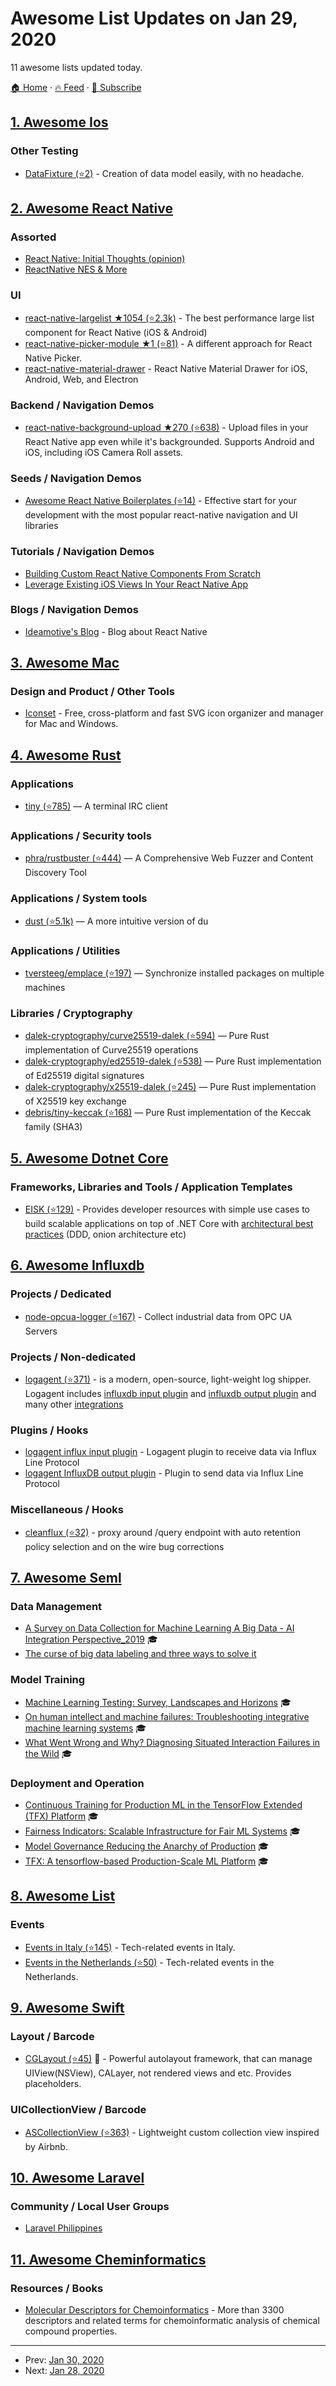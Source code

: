 # Awesome List Updates on Jan 29, 2020

11 awesome lists updated today.

[🏠 Home](/README.md) · [🔥 Feed](https://test.trackawesomelist.com/feed.xml) · [📮 Subscribe](https://trackawesomelist.us17.list-manage.com/subscribe?u=d2f0117aa829c83a63ec63c2f&id=36a103854c)



## [1. Awesome Ios](/content/vsouza/awesome-ios/README.md)

### Other Testing

*   [DataFixture (⭐2)](https://github.com/andreadelfante/DataFixture) - Creation of data model easily, with no headache.

## [2. Awesome React Native](/content/jondot/awesome-react-native/README.md)

### Assorted

*   [React Native: Initial Thoughts (opinion)](https://redalemeden.com/blog/2015/initial-thoughts-about-react-native)
*   [ReactNative NES & More](https://moduscreate.com/blog/react-native-has-landed/)

### UI

*   [react-native-largelist ★1054 (⭐2.3k)](https://github.com/bolan9999/react-native-largelist) - The best performance large list component for React Native (iOS & Android)
*   [react-native-picker-module ★1 (⭐81)](https://github.com/talut/react-native-picker-module) - A different approach for React Native Picker.
*   [react-native-material-drawer](https://github.com/codypearce/react-native-material-drawer) - React Native Material Drawer for iOS, Android, Web, and Electron

### Backend / Navigation Demos

*   [react-native-background-upload ★270 (⭐638)](https://github.com/Vydia/react-native-background-upload) - Upload files in your React Native app even while it's backgrounded. Supports Android and iOS, including iOS Camera Roll assets.

### Seeds / Navigation Demos

*   [Awesome React Native Boilerplates (⭐14)](https://github.com/appitr/awesome-react-native-boilerplates) - Effective start for your development with the most popular react-native navigation and UI libraries

### Tutorials / Navigation Demos

*   [Building Custom React Native Components From Scratch](http://moduscreate.com/blog/react_native_custom_components_ios/)
*   [Leverage Existing iOS Views In Your React Native App](http://moduscreate.com/blog/leverage-existing-ios-views-react-native-app/)

### Blogs / Navigation Demos

*   [Ideamotive's Blog](https://www.ideamotive.co/blog/tag/react-native) - Blog about React Native

## [3. Awesome Mac](/content/jaywcjlove/awesome-mac/README.md)

### Design and Product / Other Tools

*   [Iconset](https://iconset.io) - Free, cross-platform and fast SVG icon organizer and manager for Mac and Windows.

## [4. Awesome Rust](/content/rust-unofficial/awesome-rust/README.md)

### Applications

*   [tiny (⭐785)](https://github.com/osa1/tiny) — A terminal IRC client

### Applications / Security tools

*   [phra/rustbuster (⭐444)](https://github.com/phra/rustbuster) — A Comprehensive Web Fuzzer and Content Discovery Tool

### Applications / System tools

*   [dust (⭐5.1k)](https://github.com/bootandy/dust) — A more intuitive version of du

### Applications / Utilities

*   [tversteeg/emplace (⭐197)](https://github.com/tversteeg/emplace) — Synchronize installed packages on multiple machines

### Libraries / Cryptography

*   [dalek-cryptography/curve25519-dalek (⭐594)](https://github.com/dalek-cryptography/curve25519-dalek) — Pure Rust implementation of Curve25519 operations
*   [dalek-cryptography/ed25519-dalek (⭐538)](https://github.com/dalek-cryptography/ed25519-dalek) — Pure Rust implementation of Ed25519 digital signatures
*   [dalek-cryptography/x25519-dalek (⭐245)](https://github.com/dalek-cryptography/x25519-dalek) — Pure Rust implementation of X25519 key exchange
*   [debris/tiny-keccak (⭐168)](https://github.com/debris/tiny-keccak) — Pure Rust implementation of the Keccak family (SHA3)

## [5. Awesome Dotnet Core](/content/thangchung/awesome-dotnet-core/README.md)

### Frameworks, Libraries and Tools / Application Templates

*   [EISK (⭐129)](https://github.com/EISK/eisk.webapi) - Provides developer resources with simple use cases to build scalable applications on top of .NET Core with [architectural best practices](https://docs.microsoft.com/en-us/dotnet/standard/modern-web-apps-azure-architecture/common-web-application-architectures) (DDD, onion architecture etc)

## [6. Awesome Influxdb](/content/mark-rushakoff/awesome-influxdb/README.md)

### Projects / Dedicated

*   [node-opcua-logger (⭐167)](https://github.com/coussej/node-opcua-logger) - Collect industrial data from OPC UA Servers

### Projects / Non-dedicated

*   [logagent (⭐371)](https://github.com/sematext/logagent-js) - is a modern, open-source, light-weight log shipper. Logagent includes [influxdb input plugin](https://sematext.com/docs/logagent/input-plugin-influxdb-http/) and [influxdb output plugin](https://sematext.com/docs/logagent/output-plugin-influxdb/) and many other [integrations](https://sematext.com/docs/logagent/plugins/)

### Plugins / Hooks

*   [logagent influx input plugin](https://sematext.com/docs/logagent/input-plugin-influxdb-http/) - Logagent plugin to receive data via Influx Line Protocol
*   [logagent InfluxDB output plugin](https://sematext.com/docs/logagent/input-plugin-influxdb-http/) - Plugin to send data via Influx Line Protocol

### Miscellaneous / Hooks

*   [cleanflux (⭐32)](https://github.com/Transatel/cleanflux) - proxy around /query endpoint with auto retention policy selection and on the wire bug corrections

## [7. Awesome Seml](/content/SE-ML/awesome-seml/README.md)

### Data Management

*   [A Survey on Data Collection for Machine Learning A Big Data - AI Integration Perspective\_2019](https://deepai.org/publication/a-survey-on-data-collection-for-machine-learning-a-big-data-ai-integration-perspective) 🎓
*   [The curse of big data labeling and three ways to solve it](https://aws.amazon.com/blogs/apn/the-curse-of-big-data-labeling-and-three-ways-to-solve-it/)

### Model Training

*   [Machine Learning Testing: Survey, Landscapes and Horizons](https://arxiv.org/pdf/1906.10742.pdf) 🎓
*   [On human intellect and machine failures: Troubleshooting integrative machine learning systems](https://arxiv.org/pdf/1611.08309.pdf) 🎓
*   [What Went Wrong and Why? Diagnosing Situated Interaction Failures in the Wild](https://www.microsoft.com/en-us/research/publication/what-went-wrong-and-why-diagnosing-situated-interaction-failures-in-the-wild/) 🎓

### Deployment and Operation

*   [Continuous Training for Production ML in the TensorFlow Extended (TFX) Platform](https://www.usenix.org/system/files/opml19papers-baylor.pdf) 🎓
*   [Fairness Indicators: Scalable Infrastructure for Fair ML Systems](https://ai.googleblog.com/2019/12/fairness-indicators-scalable.html) 🎓
*   [Model Governance Reducing the Anarchy of Production](https://www.usenix.org/conference/atc18/presentation/sridhar) 🎓
*   [TFX: A tensorflow-based Production-Scale ML Platform](https://dl.acm.org/doi/pdf/10.1145/3097983.3098021?download=true) 🎓

## [8. Awesome List](/content/sindresorhus/awesome/README.md)

### Events

*   [Events in Italy (⭐145)](https://github.com/ildoc/awesome-italy-events#readme) - Tech-related events in Italy.
*   [Events in the Netherlands (⭐50)](https://github.com/awkward/awesome-netherlands-events#readme) - Tech-related events in the Netherlands.

## [9. Awesome Swift](/content/matteocrippa/awesome-swift/README.md)

### Layout / Barcode

*   [CGLayout (⭐45)](https://github.com/k-o-d-e-n/CGLayout) :penguin: - Powerful autolayout framework, that can manage UIView(NSView), CALayer, not rendered views and etc. Provides placeholders.

### UICollectionView / Barcode

*   [ASCollectionView (⭐363)](https://github.com/abdullahselek/ASCollectionView) - Lightweight custom collection view inspired by Airbnb.

## [10. Awesome Laravel](/content/chiraggude/awesome-laravel/README.md)

### Community / Local User Groups

*   [Laravel Philippines](https://www.facebook.com/groups/laravelph)

## [11. Awesome Cheminformatics](/content/hsiaoyi0504/awesome-cheminformatics/README.md)

### Resources / Books

*   [Molecular Descriptors for Chemoinformatics](https://onlinelibrary.wiley.com/doi/book/10.1002/9783527628766) - More than 3300 descriptors and related terms for chemoinformatic analysis of chemical compound properties.

---

- Prev: [Jan 30, 2020](/content/2020/01/30/README.md)
- Next: [Jan 28, 2020](/content/2020/01/28/README.md)
